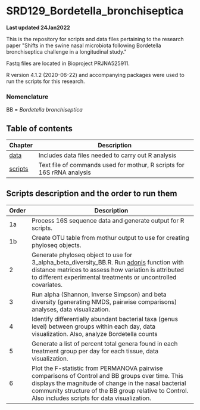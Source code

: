 # SRD129_Bordetella_bronchiseptica

**Last updated 24Jan2022**

This is the repository for scripts and data files pertaining to the research paper "Shifts in the swine nasal microbiota following Bordetella bronchiseptica challenge in a longitudinal study."

Fastq files are located in Bioproject PRJNA525911.

R version 4.1.2 (2020-06-22) and accompanying packages were used to run the scripts for this research.

### **Nomenclature**
BB = *Bordetella bronchiseptica*

## **Table of contents**
| Chapter | Description |
| -- | -- |
| [data](https://github.com/nielsend/SRD129_Bbronchiseptica/tree/master/data) | Includes data files needed to carry out R analysis |
| [scripts](https://github.com/nielsend/SRD129_Bbronchiseptica/tree/master/scripts) | Text file of commands used for mothur, R scripts for 16S rRNA analysis|

## **Scripts description and the order to run them**
| Order | Description |
| -- | -- |
| 1a | Process 16S sequence data and generate output for R scripts. |
| 1b | Create OTU table from mothur output to use for creating phyloseq objects. |
| 2  | Generate phyloseq object to use for 3_alpha_beta_diversity_BB.R. Run [adonis](https://www.rdocumentation.org/packages/vegan/versions/2.4-2/topics/adonis) function with distance matrices to assess how variation is attributed to different experimental treatments or uncontrolled covariates. |
| 3  | Run alpha (Shannon, Inverse Simpson) and beta diversity (generating NMDS, pairwise comparisons) analyses, data visualization. |
| 4  | Identify differentially abundant bacterial taxa (genus level) between groups within each day, data visualization. Also, analyze Bordetella counts |
| 5  | Generate a list of percent total genera found in each treatment group per day for each tissue, data visualization.
| 6  | Plot the F-statistic from PERMANOVA pairwise comparisons of Control and BB groups over time. This displays the magnitude of change in the nasal bacterial community structure of the BB group relative to Control. Also includes scripts for data visualization. |

